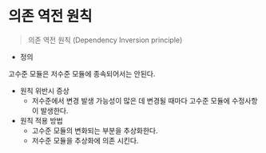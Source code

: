 # 의존 역전 원칙



> 의존 역전 원칙 \(Dependency Inversion principle\)

* 정의

고수준 모듈은 저수준 모듈에 종속되어서는 안된다.

* 원칙 위반시 증상
  * 저수준에서 변경 발생 가능성이 많은 데 변경될 때마다 고수준 모듈에 수정사항이 발생한다.
* 원칙 적용 방법
  * 고수준 모듈의 변화되는 부분을 추상화한다.
  * 저수준 모듈을 추상화에 의존 시킨다.

